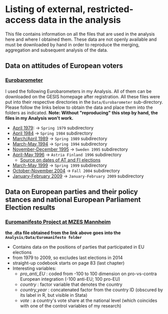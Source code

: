 # Listing of external, restricted-access data in the analysis
This file contains information on all the files that are used in the analysis here and where I obtained them. These data are not openly available and must be downloaded by hand in order to reproduce the merging, aggregation and subsequent analysis of the data.

## Data on attitudes of European voters
### [Eurobarometer](https://dbk.gesis.org/dbksearch/PDESC2.asp?no=0001&search=&search2=&DB=e&tab=0&notabs=&nf=1&af=&ll=10)
I used the following Eurobarometers in my Analysis. All of them can be downloaded on the GESIS homepage after registration. All these files were put into their respective directories in the `Data/Eurobarometer` sub-directory. Please follow the links below to obtain the data and place them into the folders as indicated. **Note: Without "reproducing" this step by hand, the files in my Analysis won't work.**
+ [April 1979](https://dbk.gesis.org/dbksearch/SDESC2.ASP?no=1036&db=e&search=&search2=&tab=0&notabs=&nf=1&af=&ll=10): -> `Spring 1979` subdirectory
+ [April 1984](https://dbk.gesis.org/dbksearch/sdesc2.asp?no=1320&db=e&doi=10.4232/1.10878) -> `Spring 1984` subdirectory
+ [March/April 1989](https://dbk.gesis.org/dbksearch/SDESC2.ASP?no=1750&db=e&search=&search2=&tab=0&notabs=&nf=1&af=&ll=10) -> `Spring 1989` subdirectory
+ [March-May 1994](https://dbk.gesis.org/dbksearch/SDESC2.ASP?no=2490&db=e&search=&search2=&tab=0&notabs=&nf=1&af=&ll=10) -> `Spring 1994` subdirectory
+ [November-December 1995](https://dbk.gesis.org/dbksearch/SDesc2.asp?ll=10&notabs=&af=&nf=&search=&search2=&db=E&no=2690) -> `Sweden 1995` subdirectory
+ [April-May 1996](https://dbk.gesis.org/dbksearch/SDesc2.asp?ll=10&notabs=&af=&nf=&search=&search2=&db=E&no=2831) -> `Astria Finland 1996` subdirectory 
  + [Source on dates of AT and FI elections](http://www.europarl.europa.eu/press/sdp/backg/en/1996/b961007.htm) 
+ [March-May 1999](https://dbk.gesis.org/dbksearch/SDESC2.ASP?no=3171&db=e&search=&search2=&tab=0&notabs=&nf=1&af=&ll=10) -> `Spring 1999` subdirectory
+ [October-November 2004](https://dbk.gesis.org/dbksearch/SDesc2.asp?ll=10&notabs=&af=&nf=&search=&search2=&db=E&no=4229) -> `Fall 2004` subdirectory
+ [January-February 2009](https://dbk.gesis.org/dbksearch/SDesc2.asp?ll=10&notabs=&af=&nf=&search=&search2=&db=E&no=4971) -> `January-February 2009` subdirectory


## Data on European parties and their policy stances and national European Parliament Election results
### [Euromanifesto Project at MZES Mannheim](https://dbk.gesis.org/dbksearch/sdesc2.asp?no=5102&db=e&doi=10.4232/1.5102)
**the .dta file obtained from the link above goes into the `Analysis/Data/Euromanifesto folder`**
+ Contains data on the positions of parties that participated in EU elections
+ from 1979 to 2009, so excludes last elections in 2014
+ straight-up codebook starts on page 83 (last chapter)
+ Interesting variables:
  + _pro_anti_EU_ : coded from -100 to 100 dimension on pro-vs-contra European integration (-100 anti-EU; 100 pro-EU)
  + _country_ : factor variable that denotes the country
  + _country_year_ : concatenated factor from the country ID (obscured by its label in R, but visible in Stata)
  + _vote_ : a country's vote share at the national level (which coincides with one of the control variables of my research)

